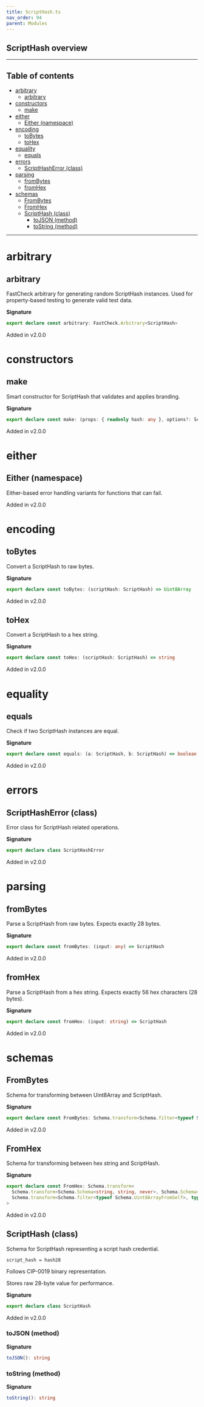```yaml
---
title: ScriptHash.ts
nav_order: 94
parent: Modules
---
```


## ScriptHash overview

---

<h2 class="text-delta">Table of contents</h2>

- [arbitrary](#arbitrary)
  - [arbitrary](#arbitrary-1)
- [constructors](#constructors)
  - [make](#make)
- [either](#either)
  - [Either (namespace)](#either-namespace)
- [encoding](#encoding)
  - [toBytes](#tobytes)
  - [toHex](#tohex)
- [equality](#equality)
  - [equals](#equals)
- [errors](#errors)
  - [ScriptHashError (class)](#scripthasherror-class)
- [parsing](#parsing)
  - [fromBytes](#frombytes)
  - [fromHex](#fromhex)
- [schemas](#schemas)
  - [FromBytes](#frombytes-1)
  - [FromHex](#fromhex-1)
  - [ScriptHash (class)](#scripthash-class)
    - [toJSON (method)](#tojson-method)
    - [toString (method)](#tostring-method)

---

# arbitrary

## arbitrary

FastCheck arbitrary for generating random ScriptHash instances.
Used for property-based testing to generate valid test data.

**Signature**

```ts
export declare const arbitrary: FastCheck.Arbitrary<ScriptHash>
```

Added in v2.0.0

# constructors

## make

Smart constructor for ScriptHash that validates and applies branding.

**Signature**

```ts
export declare const make: (props: { readonly hash: any }, options?: Schema.MakeOptions | undefined) => ScriptHash
```

Added in v2.0.0

# either

## Either (namespace)

Either-based error handling variants for functions that can fail.

Added in v2.0.0

# encoding

## toBytes

Convert a ScriptHash to raw bytes.

**Signature**

```ts
export declare const toBytes: (scriptHash: ScriptHash) => Uint8Array
```

Added in v2.0.0

## toHex

Convert a ScriptHash to a hex string.

**Signature**

```ts
export declare const toHex: (scriptHash: ScriptHash) => string
```

Added in v2.0.0

# equality

## equals

Check if two ScriptHash instances are equal.

**Signature**

```ts
export declare const equals: (a: ScriptHash, b: ScriptHash) => boolean
```

Added in v2.0.0

# errors

## ScriptHashError (class)

Error class for ScriptHash related operations.

**Signature**

```ts
export declare class ScriptHashError
```

Added in v2.0.0

# parsing

## fromBytes

Parse a ScriptHash from raw bytes.
Expects exactly 28 bytes.

**Signature**

```ts
export declare const fromBytes: (input: any) => ScriptHash
```

Added in v2.0.0

## fromHex

Parse a ScriptHash from a hex string.
Expects exactly 56 hex characters (28 bytes).

**Signature**

```ts
export declare const fromHex: (input: string) => ScriptHash
```

Added in v2.0.0

# schemas

## FromBytes

Schema for transforming between Uint8Array and ScriptHash.

**Signature**

```ts
export declare const FromBytes: Schema.transform<Schema.filter<typeof Schema.Uint8ArrayFromSelf>, typeof ScriptHash>
```

Added in v2.0.0

## FromHex

Schema for transforming between hex string and ScriptHash.

**Signature**

```ts
export declare const FromHex: Schema.transform<
  Schema.transform<Schema.Schema<string, string, never>, Schema.Schema<Uint8Array, Uint8Array, never>>,
  Schema.transform<Schema.filter<typeof Schema.Uint8ArrayFromSelf>, typeof ScriptHash>
>
```

Added in v2.0.0

## ScriptHash (class)

Schema for ScriptHash representing a script hash credential.

```
script_hash = hash28
```

Follows CIP-0019 binary representation.

Stores raw 28-byte value for performance.

**Signature**

```ts
export declare class ScriptHash
```

Added in v2.0.0

### toJSON (method)

**Signature**

```ts
toJSON(): string
```

### toString (method)

**Signature**

```ts
toString(): string
```
